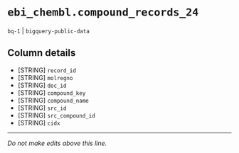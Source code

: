 # `ebi_chembl.compound_records_24`
`bq-1` | `bigquery-public-data`

## Column details
* [STRING]    `record_id`
* [STRING]    `molregno`
* [STRING]    `doc_id`
* [STRING]    `compound_key`
* [STRING]    `compound_name`
* [STRING]    `src_id`
* [STRING]    `src_compound_id`
* [STRING]    `cidx`

-------------------------------------------------------------------------------
*Do not make edits above this line.*
